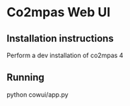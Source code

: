 # Co2mpas Web UI

## Installation instructions

Perform a dev installation of co2mpas 4

## Running

python cowui/app.py

